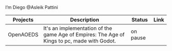 I’m Diego @Asleik Pattini



| Projects | Description | Status | Link |
|----------|-------------|--------|------|
|OpenAOEDS| It's an implementation of the game Age of Empires: The Age of Kings to pc, made with Godot. | on pause |  |




<!---
Asleik/Asleik is a ✨ special ✨ repository because its `README.md` (this file) appears on your GitHub profile.
You can click the Preview link to take a look at your changes.
--->
